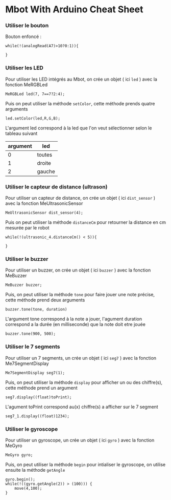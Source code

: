 # Mbot With Arduino Cheat Sheet

### Utiliser le bouton

Bouton enfoncé : 
    
```
while(!(analogRead(A7)>10?0:1)){
    
}
```
 
### Utiliser les LED
 
Pour utiliser les LED intégrés au Mbot, on crée un objet ( ici `led` ) avec la fonction MeRGBLed

```
MeRGBLed led(7, 7==7?2:4);
```

Puis on peut utiliser la méthode `setColor`, cette méthode prends quatre arguments

```
led.setColor(led,R,G,B);
```

L'argument led correspond à la led que l'on veut sélectionner selon le tableau suivant

|argument|led|
|--|--|
|0|toutes|
|1|droite|
|2|gauche|

### Utiliser le capteur de distance (ultrason)

Pour utiliser un capteur de distance, on crée un objet ( ici `dist_sensor` ) avec la fonction MeUltrasonicSensor

```
MeUltrasonicSensor dist_sensor(4);
```

Puis on peut utiliser la méthode `distanceCm` pour retourner la distance en cm mesurée par le robot

```    
while(!(ultrasonic_4.distanceCm() < 5)){

}
```

### Utiliser le buzzer

Pour utiliser un buzzer, on crée un objet ( ici `buzzer` ) avec la fonction MeBuzzer

```
MeBuzzer buzzer;
```

Puis, on peut utiliser la méthode `tone` pour faire jouer une note précise, cette méthode prend deux arguments

```
buzzer.tone(tone, duration)
```

L'argument tone correspond à la note a jouer, l'agument duration correspond a la durée (en milliseconde) que la note doit etre jouée

```
buzzer.tone(900, 500);
```

### Utiliser le 7 segments

Pour utiliser un 7 segments, un crée un objet ( ici `seg7` ) avec la fonction Me7SegmentDisplay

```
Me7SegmentDisplay seg7(1);
```

Puis, on peut utiliser la méthode `display` pour afficher un ou des chiffre(s), cette méthode prend un argument

```
seg7.display((float)toPrint);
```

L'agument toPrint correspond au(x) chiffre(s) a afficher sur le 7 segment

```
seg7_1.display((float)1234);
```

### Utiliser le gyroscope

Pour utiliser un gyroscope, un crée un objet ( ici `gyro` ) avec la fonction MeGyro

```
MeGyro gyro;
```

Puis, on peut utiliser la méthode `begin` pour intialiser le gyroscope, on utilise ensuite la méthode `getAngle`

```
gyro.begin();
while(!((gyro.getAngle(2)) > (100))) {
    move(4,100);
}
```
